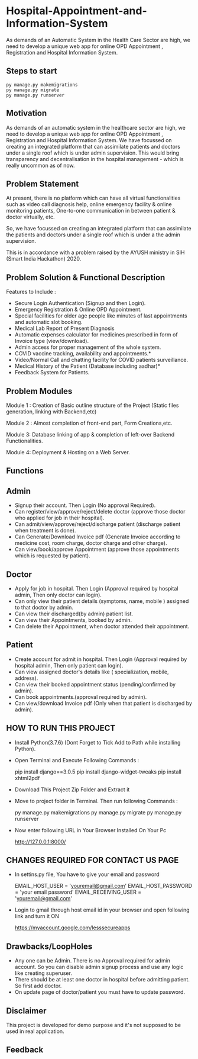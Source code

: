 # Hospital-Appointment-and-Information-System
As demands of an Automatic System in the Health Care Sector are high, we need to develop a unique web app for online OPD Appointment , Registration and Hospital Information System.
## Steps to start
```
py manage.py makemigrations
py manage.py migrate
py manage.py runserver
```
## Motivation
As demands of an automatic system in the healthcare sector are high, we need to develop a unique web app for online OPD Appointment , Registration and Hospital Information System. 
We have focussed on creating an integrated platform that can assimilate patients and doctors under a single roof which is under admin supervision. This would bring transparency and decentralisation in the hospital management - which is really uncommon as of now.

## Problem Statement
At present, there is no platform which can have all virtual functionalities such as video call diagnosis help, online emergency facility & online monitoring patients, One-to-one communication in between patient & doctor virtually, etc.
 
So, we have focussed on creating an integrated platform that can assimilate the patients and doctors under a single roof which is under a the admin supervision. 

This is in accordance with a problem raised by the AYUSH ministry in SIH (Smart India Hackathon) 2020.

## Problem Solution & Functional Description

Features to Include :

* Secure Login Authentication (Signup and then Login).
* Emergency Registration & Online OPD Appointment.
* Special facilities for older age people like minutes of last appointments and automatic slot booking.
* Medical Lab Report of Present Diagnosis
* Automatic expenses calculator for medicines prescribed in form of Invoice type (view/download).
* Admin access for proper management of the whole system.
* COVID vaccine tracking, availability and appointments.*
* Video/Normal Call and chatting facility for COVID patients surveillance.
* Medical History of the Patient (Database including aadhar)*
* Feedback System for Patients.

## Problem Modules

Module 1 : Creation of Basic outline structure of the Project (Static files generation, linking with Backend,etc)

Module 2 : Almost completion of front-end part, Form Creations,etc.

Module 3: Database linking of app & completion of left-over Backend Functionalities.

Module 4: Deployment & Hosting on a Web Server.


## Functions

## Admin

* Signup their account. Then Login (No approval Required).
* Can register/view/approve/reject/delete doctor (approve those doctor who applied for job in their hospital).
* Can admit/view/approve/reject/discharge patient (discharge patient when treatment is done).
* Can Generate/Download Invoice pdf (Generate Invoice according to medicine cost, room charge, doctor charge and other charge).
* Can view/book/approve Appointment (approve those appointments which is requested by patient).

## Doctor

* Apply for job in hospital. Then Login (Approval required by hospital admin, Then only doctor can login).
* Can only view their patient details (symptoms, name, mobile ) assigned to that doctor by admin.
* Can view their discharged(by admin) patient list.
* Can view their Appointments, booked by admin.
* Can delete their Appointment, when doctor attended their appointment.

## Patient

* Create account for admit in hospital. Then Login (Approval required by hospital admin, Then only patient can login).
* Can view assigned doctor's details like ( specialization, mobile, address).
* Can view their booked appointment status (pending/confirmed by admin).
* Can book appointments.(approval required by admin).
* Can view/download Invoice pdf (Only when that patient is discharged by admin).

## HOW TO RUN THIS PROJECT

* Install Python(3.7.6) (Dont Forget to Tick Add to Path while installing Python).
* Open Terminal and Execute Following Commands :

    pip install django==3.0.5
    pip install django-widget-tweaks
    pip install xhtml2pdf

* Download This Project Zip Folder and Extract it
* Move to project folder in Terminal. Then run following Commands :

    py manage.py makemigrations
    py manage.py migrate
    py manage.py runserver

* Now enter following URL in Your Browser Installed On Your Pc

    http://127.0.0.1:8000/  
 
 ## CHANGES REQUIRED FOR CONTACT US PAGE
 
* In settins.py file, You have to give your email and password
  
  EMAIL_HOST_USER = 'youremail@gmail.com'
  EMAIL_HOST_PASSWORD = 'your email password'
  EMAIL_RECEIVING_USER = 'youremail@gmail.com'

* Login to gmail through host email id in your browser and open following link and turn it ON
  
  https://myaccount.google.com/lesssecureapps
 
 
## Drawbacks/LoopHoles

* Any one can be Admin. There is no Approval required for admin account. So you can disable admin signup process and use any logic like creating superuser.
* There should be at least one doctor in hospital before admitting patient. So first add doctor.
* On update page of doctor/patient you must have to update password.

## Disclaimer

This project is developed for demo purpose and it's not supposed to be used in real application.

## Feedback
 
 
    
